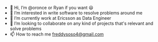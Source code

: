- 👋 Hi, I’m @oronce or Ryan if you want 😃
- 👀 I’m interested in write software to resolve problems around me
- 🌱 I’m currently work at Ericsson as  Data Engineer 
- 💞️ I’m looking to collaborate on any kind of projects that's relevant and solve problems
- 📫 How to reach me freddysoso4@gmail.com




